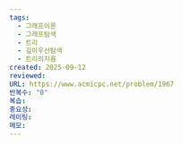 ```yaml
---
tags:
  - 그래프이론
  - 그래프탐색
  - 트리
  - 깊이우선탐색
  - 트리의지름
created: 2025-09-12
reviewed:
URL: https://www.acmicpc.net/problem/1967
반복수: "0"
복습:
중요성:
레이팅:
메모:
---
```

